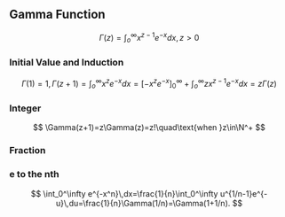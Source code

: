 ## Gamma Function

$$
\Gamma(z)=\int_o^\infty x^{z-1}e^{-x}dx,z>0
$$

### Initial Value and Induction

$$
\Gamma(1)=1,\Gamma(z+1)=\int_o^\infty x^{z}e^{-x}dx=[-x^ze^{-x}]_0^\infty+\int_o^\infty zx^{z-1}e^{-x}dx=z\Gamma(z)
$$



### Integer

$$
\Gamma(z+1)=z\Gamma(z)=z!\quad\text{when }z\in\N^+
$$

### Fraction



### e to the nth

$$
\int_0^\infty e^{-x^n}\,dx=\frac{1}{n}\int_0^\infty u^{1/n-1}e^{-u}\,du=\frac{1}{n}\Gamma(1/n)=\Gamma(1+1/n).
$$

